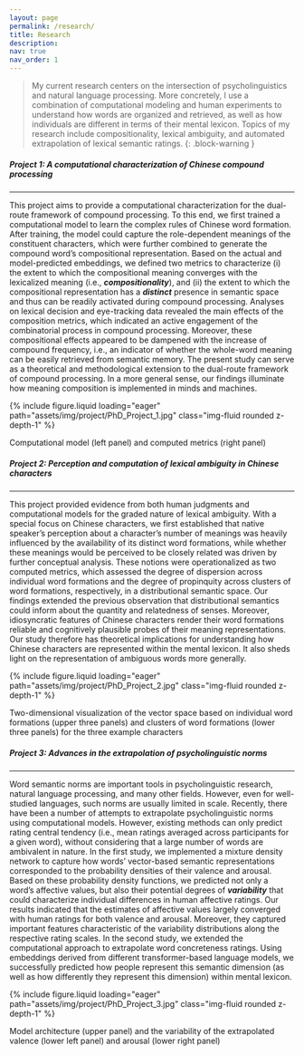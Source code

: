 ```yaml
---
layout: page
permalink: /research/
title: Research
description:
nav: true
nav_order: 1
---
```


> My current research centers on the intersection of psycholinguistics and natural language processing. More concretely, I use a combination of computational modeling and human experiments to understand how words are organized and retrieved, as well as how individuals are different in terms of their mental lexicon. Topics of my research include compositionality, lexical ambiguity, and automated extrapolation of lexical semantic ratings.
{: .block-warning }

##### **Project 1: A computational characterization of Chinese compound processing**
___

This project aims to provide a computational characterization for the dual-route framework of compound processing. To this end, we first trained a computational model to learn the complex rules of Chinese word formation. After training, the model could capture the role-dependent meanings of the constituent characters, which were further combined to generate the compound word’s compositional representation. Based on the actual and model-predicted embeddings, we defined two metrics to characterize (i) the extent to which the compositional meaning converges with the lexicalized meaning (i.e., **_compositionality_**), and (ii) the extent to which the compositional representation has a **_distinct_** presence in semantic space and thus can be readily activated during compound processing. Analyses on lexical decision and eye-tracking data revealed the main effects of the composition metrics, which indicated an active engagement of the combinatorial process in compound processing. Moreover, these compositional effects appeared to be dampened with the increase of compound frequency, i.e., an indicator of whether the whole-word meaning can be easily retrieved from semantic memory. The present study can serve as a theoretical and methodological extension to the dual-route framework of compound processing. In a more general sense, our findings illuminate how meaning composition is implemented in minds and machines.

{% include figure.liquid loading="eager" path="assets/img/project/PhD_Project_1.jpg" class="img-fluid rounded z-depth-1" %}
<div class="caption">
    Computational model (left panel) and computed metrics (right panel)
</div>

##### **Project 2: Perception and computation of lexical ambiguity in Chinese characters**
___

This project provided evidence from both human judgments and computational models for the graded nature of lexical ambiguity. With a special focus on Chinese characters, we first established that native speaker’s perception about a character’s number of meanings was heavily influenced by the availability of its distinct word formations, while whether these meanings would be perceived to be closely related was driven by further conceptual analysis. These notions were operationalized as two computed metrics, which assessed the degree of dispersion across individual word formations and the degree of propinquity across clusters of word formations, respectively, in a distributional semantic space. Our findings extended the previous observation that distributional semantics could inform about the quantity and relatedness of senses. Moreover, idiosyncratic features of Chinese characters render their word formations reliable and cognitively plausible probes of their meaning representations. Our study therefore has theoretical implications for understanding how Chinese characters are represented within the mental lexicon. It also sheds light on the representation of ambiguous words more generally.

{% include figure.liquid loading="eager" path="assets/img/project/PhD_Project_2.jpg" class="img-fluid rounded z-depth-1" %}
<div class="caption">
    Two-dimensional visualization of the vector space based on individual word formations (upper three panels) and clusters of word formations (lower three panels) for the three example characters
</div>

##### **Project 3: Advances in the extrapolation of psycholinguistic norms**
___

Word semantic norms are important tools in psycholinguistic research, natural language processing, and many other fields. However, even for well-studied languages, such norms are usually limited in scale. Recently, there have been a number of attempts to extrapolate psycholinguistic norms using computational models. However, existing methods can only predict rating central tendency (i.e., mean ratings averaged across participants for a given word), without considering that a large number of words are ambivalent in nature. In the first study, we implemented a mixture density network to capture how words’ vector-based semantic representations corresponded to the probability densities of their valence and arousal. Based on these probability density functions, we predicted not only a word’s affective values, but also their potential degrees of **_variability_** that could characterize individual differences in human affective ratings. Our results indicated that the estimates of affective values largely converged with human ratings for both valence and arousal. Moreover, they captured important features characteristic of the variability distributions along the respective rating scales. In the second study, we extended the computational approach to extrapolate word concreteness ratings. Using embeddings derived from different transformer-based language models, we successfully predicted how people represent this semantic dimension (as well as how differently they represent this dimension) within mental lexicon.

{% include figure.liquid loading="eager" path="assets/img/project/PhD_Project_3.jpg" class="img-fluid rounded z-depth-1" %}
<div class="caption">
    Model architecture (upper panel) and the variability of the extrapolated valence (lower left panel) and arousal (lower right panel)
</div>
